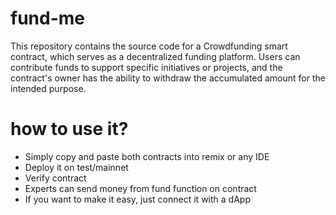 # fund-me
This repository contains the source code for a Crowdfunding smart contract, which serves as a decentralized funding platform. Users can contribute funds to support specific initiatives or projects, and the contract's owner has the ability to withdraw the accumulated amount for the intended purpose.

# how to use it?

* Simply copy and paste both contracts into remix or any IDE
* Deploy it on test/mainnet 
* Verify contract
* Experts can send money from fund function on contract 
* If you want to make it easy, just connect it with a dApp 

